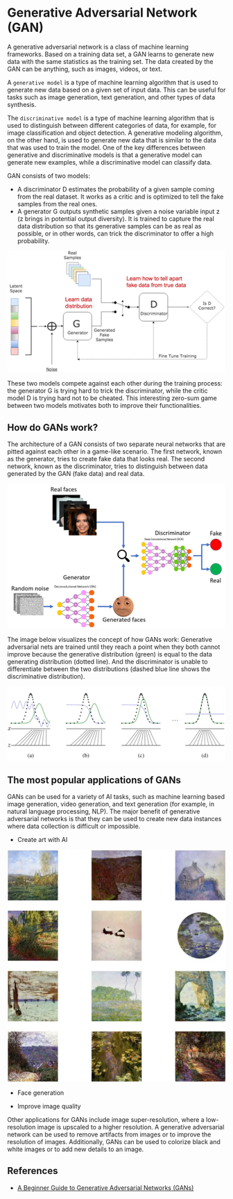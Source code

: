 # Generative Adversarial Network (GAN)

A generative adversarial network is a class of machine learning frameworks. Based on a training data set, a GAN learns to generate new data with the same statistics as the training set. The data created by the GAN can be anything, such as images, videos, or text.

A `generative model` is a type of machine learning algorithm that is used to generate new data based on a given set of input data. This can be useful for tasks such as image generation, text generation, and other types of data synthesis.

The `discriminative model` is a type of machine learning algorithm that is used to distinguish between different categories of data, for example, for image classification and object detection. A generative modeling algorithm, on the other hand, is used to generate new data that is similar to the data that was used to train the model. One of the key differences between generative and discriminative models is that a generative model can generate new examples, while a discriminative model can classify data.

GAN consists of two models:

* A discriminator D estimates the probability of a given sample coming from the real dataset. It works as a critic and is optimized to tell the fake samples from the real ones.
* A generator G outputs synthetic samples given a noise variable input z (z brings in potential output diversity). It is trained to capture the real data distribution so that its generative samples can be as real as possible, or in other words, can trick the discriminator to offer a high probability.

<img src="pic/GAN.png">

These two models compete against each other during the training process: the generator G is trying hard to trick the discriminator, while the critic model D is trying hard not to be cheated. This interesting zero-sum game between two models motivates both to improve their functionalities.

## How do GANs work? 

The architecture of a GAN consists of two separate neural networks that are pitted against each other in a game-like scenario. The first network, known as the generator, tries to create fake data that looks real. The second network, known as the discriminator, tries to distinguish between data generated by the GAN (fake data) and real data. 

<p align="center">
<img src="pic/GAN_en.png">
</p>

The image below visualizes the concept of how GANs work: Generative adversarial nets are trained until they reach a point when they both cannot improve because the generative distribution (green) is equal to the data generating distribution (dotted line). And the discriminator is unable to differentiate between the two distributions (dashed blue line shows the discriminative distribution).

<p align="center">
<img src="pic/how-generative-adversarial-networks-work-1060x360.webp">
</p>

## The most popular applications of GANs 

GANs can be used for a variety of AI tasks, such as machine learning based image generation, video generation, and text generation (for example, in natural language processing, NLP). The major benefit of generative adversarial networks is that they can be used to create new data instances where data collection is difficult or impossible.

- Create art with AI

<p align="center">
<img src="pic/gan-examples-of-monet-style-visualizations.webp">
</p>

- Face generation

- Improve image quality 

Other applications for GANs include image super-resolution, where a low-resolution image is upscaled to a higher resolution. A generative adversarial network can be used to remove artifacts from images or to improve the resolution of images. Additionally, GANs can be used to colorize black and white images or to add new details to an image.  

## References

- [A Beginner Guide to Generative Adversarial Networks (GANs)](https://viso.ai/deep-learning/generative-adversarial-networks-gan/)